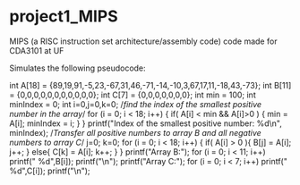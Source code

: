 # project1_MIPS

MIPS (a RISC instruction set architecture/assembly code) code made for CDA3101 at UF

Simulates the following pseudocode:

int A[18] = {89,19,91,-5,23,-67,31,46,-71,-14,-10,3,67,17,11,-18,43,-73};
int B[11] = {0,0,0,0,0,0,0,0,0,0,0};
int C[7] = {0,0,0,0,0,0,0};
int min = 100;
int minIndex = 0;
int i=0,j=0,k=0;
/*find the index of the smallest positive number in the array*/
for (i = 0; i < 18; i++) {
if( A[i] < min && A[i]>0 ) {
min = A[i];
minIndex = i;
}
}
printf("Index of the smallest positive number: %d\n", minIndex);
/*Transfer all positive numbers to array B and all negative numbers to array C*/
j=0;
k=0;
for (i = 0; i < 18; i++) {
if( A[i] > 0 ){
B[j] = A[i];
j++;
}
else{
C[k] = A[i];
k++;
}
}
printf("Array B:");
for (i = 0; i < 11; i++)
printf(" %d",B[i]);
printf("\n");
printf("Array C:");
for (i = 0; i < 7; i++)
printf(" %d",C[i]);
printf("\n");
